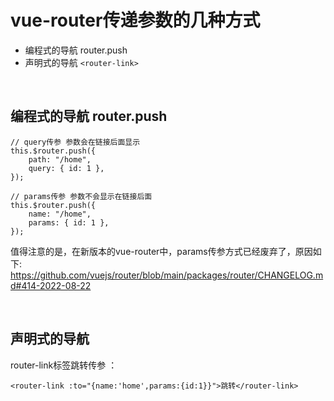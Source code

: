 # vue-router传递参数的几种方式
- 编程式的导航 router.push
- 声明式的导航 `<router-link>`

<br>

## 编程式的导航 router.push
```
// query传参 参数会在链接后面显示
this.$router.push({
    path: "/home",
    query: { id: 1 },
});
 
// params传参 参数不会显示在链接后面
this.$router.push({
    name: "/home",
    params: { id: 1 },
});
```
值得注意的是，在新版本的vue-router中，params传参方式已经废弃了，原因如下: 
https://github.com/vuejs/router/blob/main/packages/router/CHANGELOG.md#414-2022-08-22

<br>

## 声明式的导航
router-link标签跳转传参 ：
```
<router-link :to="{name:'home',params:{id:1}}">跳转</router-link>
```